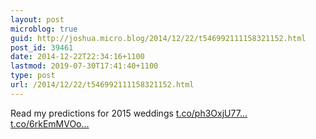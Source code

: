 ```yaml
---
layout: post
microblog: true
guid: http://joshua.micro.blog/2014/12/22/t546992111158321152.html
post_id: 39461
date: 2014-12-22T22:34:16+1100
lastmod: 2019-07-30T17:41:40+1100
type: post
url: /2014/12/22/t546992111158321152.html
---
```

Read my predictions for 2015 weddings [t.co/ph3OxjU77...](http://t.co/ph3OxjU77h) [t.co/6rkEmMVOo...](http://t.co/6rkEmMVOog)
